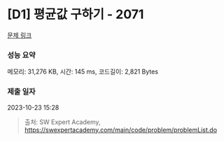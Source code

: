 # [D1] 평균값 구하기 - 2071 

[문제 링크](https://swexpertacademy.com/main/code/problem/problemDetail.do?contestProbId=AV5QRnJqA5cDFAUq) 

### 성능 요약

메모리: 31,276 KB, 시간: 145 ms, 코드길이: 2,821 Bytes

### 제출 일자

2023-10-23 15:28



> 출처: SW Expert Academy, https://swexpertacademy.com/main/code/problem/problemList.do